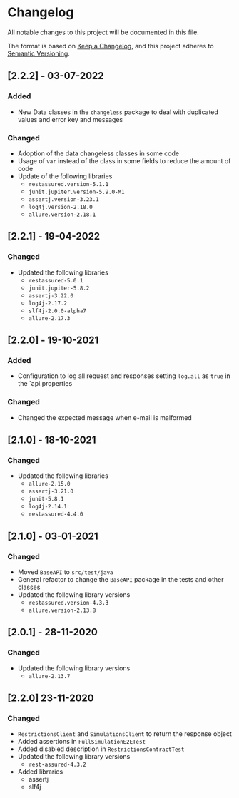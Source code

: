 # Changelog
All notable changes to this project will be documented in this file.

The format is based on [Keep a Changelog](https://keepachangelog.com/en/1.0.0/),
and this project adheres to [Semantic Versioning](https://semver.org/spec/v2.0.0.html).

## [2.2.2] - 03-07-2022

### Added
- New Data classes in the `changeless` package to deal with duplicated values and error key and messages

### Changed
- Adoption of the data changeless classes in some code
- Usage of `var` instead of the class in some fields to reduce the amount of code
- Update of the following libraries
  - `restassured.version-5.1.1`
  - `junit.jupiter.version-5.9.0-M1`
  - `assertj.version-3.23.1`
  - `log4j.version-2.18.0`
  - `allure.version-2.18.1`

## [2.2.1] - 19-04-2022

### Changed
- Updated the following libraries
  - `restassured-5.0.1`
  - `junit.jupiter-5.8.2`
  - `assertj-3.22.0`
  - `log4j-2.17.2`
  - `slf4j-2.0.0-alpha7`
  - `allure-2.17.3`

## [2.2.0] - 19-10-2021

### Added
- Configuration to log all request and responses setting `log.all` as `true` in the `api.properties

### Changed
- Changed the expected message when e-mail is malformed

## [2.1.0] - 18-10-2021

### Changed
- Updated the following libraries
   - `allure-2.15.0` 
   - `assertj-3.21.0`
   - `junit-5.8.1`
   - `log4j-2.14.1`
   - `restassured-4.4.0`

## [2.1.0] - 03-01-2021

### Changed
 - Moved `BaseAPI` to `src/test/java`
 - General refactor to change the `BaseAPI` package in the tests and other classes
 - Updated the following library versions
    - `restassured.version-4.3.3`
    - `allure.version-2.13.8`
    
## [2.0.1] - 28-11-2020

### Changed
 - Updated the following library versions
    - `allure-2.13.7`

## [2.2.0] 23-11-2020

### Changed
 - `RestrictionsClient` and `SimulationsClient` to return the response object
 - Added assertions in `FullSimulationE2ETest`
 - Added disabled description in `RestrictionsContractTest`
 - Updated the following library versions
    - `rest-assured-4.3.2`
 - Added libraries
    - assertj
    - slf4j
   